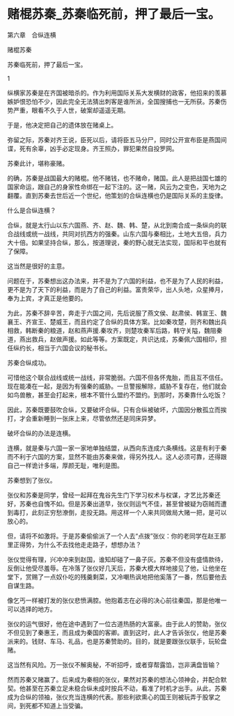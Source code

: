 # 赌棍苏秦_苏秦临死前，押了最后一宝。

第六章　合纵连横

赌棍苏秦

苏秦临死前，押了最后一宝。

1

纵横家苏秦是在齐国被暗杀的。作为利用国际关系大发横财的政客，他招来的羡慕嫉妒恨恐怕不少，因此完全无法猜出刺客是谁所派，全国搜捕也一无所获。苏秦伤势严重，眼看不久于人世，破案却遥遥无期。

于是，他决定把自己的遗体放在赌桌上。

弥留之际，苏秦对齐王说，臣死以后，请将臣五马分尸，同时公开宣布臣是燕国间谍，死有余辜，凶手必定现身。齐王照办，罪犯果然自投罗网。

苏秦此计，堪称豪赌。

的确，苏秦是战国最大的赌棍。他不赌钱，也不赌命，赌国。此人是把战国七雄的国家命运，跟自己的身家性命绑在一起下注的。这一赌，风云为之变色，天地为之翻覆。直到苏秦去世后近一个世纪，他策划的合纵连横也仍是国际关系的主旋律。

什么是合纵连横？

合纵，就是太行山以东六国燕、齐、赵、魏、韩、楚，从北到南合成一条纵向的联合战线或统一战线，共同对抗西方的强秦。山东六国与秦相比，土地大五倍，兵力大十倍。如果坚持合纵，那么，按道理说，秦的野心就无法实现，国际和平也就有了保障。

这当然是很好的主意。

问题在于，苏秦想出这办法来，并不是为了六国的利益，也不是为了人民的利益，更不是为了天下的利益，而是为了自己的利益。富贵荣华，出人头地，众星捧月，奉为上宾，才真正是他要的。

为此，苏秦不辞辛苦，奔走于六国之间，先后说服了燕文侯、赵肃侯、韩宣王、魏襄王、齐宣王、楚威王，而且约定了合纵的具体方案。比如秦攻楚，则齐和魏出兵相救，韩断秦的粮道，赵和燕声援.秦攻齐，则楚攻秦军后路，韩守关隘，魏阻秦道，燕出救兵，赵做声援。如此等等。方案既定，共识达成，苏秦佩六国相印，担任纵约长，相当于六国会议的秘书长。

苏秦合纵成功。

可惜他这个联合战线或统一战线，非常脆弱。六国不但各怀鬼胎，而且互不信任。现在能凑在一起，是因为有强秦的威胁。一旦警报解除，威胁不复存在，他们就会如鸟兽散，甚至会打起来，根本不管什么盟约不盟约。到那时，苏秦靠什么吃饭？

因此，苏秦既要鼓吹合纵，又要破坏合纵。只有合纵被破坏，六国因分散孤立而挨打，才会重新睡到一张床上来，尽管依然还是同床异梦。

破坏合纵的办法是连横。

连横，就是秦与六国一家一家地单独结盟，从西向东连成六条横线。这是有利于秦而不利于六国的方案，显然不能由苏秦来做，得另外找人。这人必须可靠，还得跟自己一样诡计多端，厚颜无耻，唯利是图。

苏秦想到了张仪。

张仪和苏秦是同学，曾经一起拜在鬼谷先生门下学习权术与权谋，才艺比苏秦还好，苏秦也自愧不如。但是苏秦出道早，张仪则运气不佳，甚至曾被疑为窃贼而遭到毒打，此刻正穷愁潦倒，走投无路。用这样一个人来共同做局大赌一把，是可以放心的。

但，请将不如激将。于是苏秦偷偷派了一个人去“点拨”张仪：你的老同学在赵王那里正得势，为什么不去找他走走路子，想想办法？

张仪觉得有理，兴冲冲来到赵国，谁知却碰了一鼻子灰。苏秦不但没有盛情款待，反倒让他受尽羞辱。在冷落了张仪好几天后，苏秦大模大样地接见了他，让他坐在堂下，赏赐了一点奴仆吃的残羹剩菜，又冷嘲热讽地把他奚落了一番，然后要他去自谋生路。

像乞丐一样被打发的张仪悲愤满腔。他抱着志在必得的决心前往秦国，那是他唯一可以选择的地方。

张仪的运气很好，他在途中遇到了一位古道热肠的大富豪。由于此人的赞助，张仪不但见到了秦惠王，而且成为秦国的客卿。直到这时，此人才告诉张仪，他是苏秦派来的。钱财、车马、礼品，也是苏秦赞助的。目的，就是要跟张仪联手，玩轮盘赌。

这当然有风险。万一张仪不解奥秘，不听招呼，或者穿帮露馅，岂非满盘皆输？

然而苏秦又赌赢了。后来成为秦相的张仪，果然对苏秦的想法心领神会，并配合默契。他甚至在苏秦立足未稳合纵未成时按兵不动，看准了时机才出手。从此，苏秦成为合纵的领袖，张仪充当连横的代表。那些利欲熏心的国王则被玩弄于股掌之间，到死都不知道上当受骗。